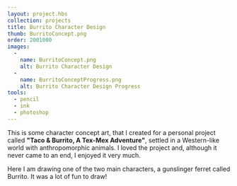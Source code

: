 ```yaml
---
layout: project.hbs
collection: projects
title: Burrito Character Design
thumb: BurritoConcept.png
order: 2001000
images:
  -
    name: BurritoConcept.png
    alt: Burrito Character Design
  -
    name: BurritoConceptProgress.png
    alt: Burrito Character Design Progress
tools:
  - pencil
  - ink
  - photoshop
---
```


This is some character concept art, that I created for a personal project called **"Taco & Burrito, A Tex-Mex Adventure"**, settled in a Western-like world with anthropomorphic animals. I loved the project and, although it never came to an end, I enjoyed it very much.

Here I am drawing one of the two main characters, a gunslinger ferret called Burrito. It was a lot of fun to draw!
